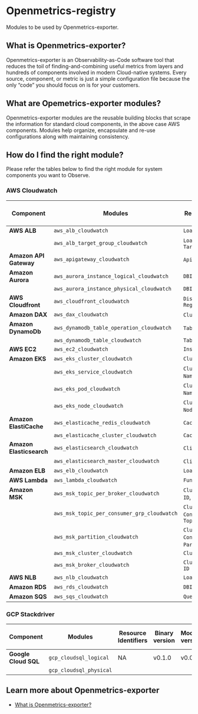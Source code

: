 # Openmetrics-registry
Modules to be used by Openmetrics-exporter.

## What is Openmetrics-exporter?
Openmetrics-exporter is an Observability-as-Code software tool that reduces the toil of finding-and-combining useful metrics from layers and hundreds of components involved in modern Cloud-native systems. Every source, component, or metric is just a simple configuration file because the only “code” you should focus on is for your customers.

## What are Opemetrics-exporter modules?
Openmetrics-exporter modules are the reusable building blocks that scrape the information for standard cloud components, in the above case AWS components. Modules help organize, encapsulate and re-use configurations along with maintaining consistency. 

## How do I find the right module?
Please refer the tables below to find the right module for system components you want to Observe. 

### AWS Cloudwatch

| **Component** | **Modules**                               | **Resource Identifiers**                               | **Binary version** | **Module version** | **Latst Module URI**                                                                                                                | **Changelog**                                                                                       |
|---------------|-------------------------------------------|--------------------------------------------------------|--------------------|--------------------|------------------------------------------------------------------------------------------------------------------------------------|-----------------------------------------------------------------------------------------------------|
| **AWS ALB**           | `aws_alb_cloudwatch`                        | `LoadBalancer`                                           | v0.1.0             | v0.0.1             | [Link](https://github.com/last9/openmetrics-registry/releases/download/v0.0.1/aws_cloudwatch_alb_alb_v0.0.1.hcl)                           | [Changelog](https://github.com/last9/openmetrics-registry/blob/master/aws/cloudwatch/alb/CHANGELOG.md)           |
|               | `aws_alb_target_group_cloudwatch`           | `LoadBalancer`, `TargetGroup`                              |                    |                    |                                                                                                                                    |                                                                                                     |
| **Amazon API Gateway**  | `aws_apigateway_cloudwatch`                 | `ApiName`, `Stage`                                         | v0.1.0             | v0.0.1             | [Link](https://github.com/last9/openmetrics-registry/releases/download/v0.0.1/aws_cloudwatch_apigateway_apigateway_v0.0.1.hcl)             | [Changelog](https://github.com/last9/openmetrics-registry/blob/master/aws/cloudwatch/apigateway/CHANGELOG.md)    |
| **Amazon Aurora**        | `aws_aurora_instance_logical_cloudwatch `   | `DBInstanceIdentifier`                                   | v0.1.0             | v0.0.1             | [Link](https://github.com/last9/openmetrics-registry/releases/download/v0.0.1/aws_cloudwatch_aurora_aurora_v0.0.1.hcl)    | [Changelog](https://github.com/last9/openmetrics-registry/blob/master/aws/cloudwatch/aurora/CHANGELOG.md)        |
|               | `aws_aurora_instance_physical_cloudwatch`   | `DBInstanceIdentifier`                                   |                    |                    |                                                                                                                                    |                                                                                                     |
| **AWS Cloudfront**    | `aws_cloudfront_cloudwatch`                 | `DistributionId`, `Region`                             | v0.1.0             | v0.0.1             | [Link](https://github.com/last9/openmetrics-registry/releases/download/v0.0.1/aws_cloudwatch_cloudfront_cloudfront_v0.0.1.hcl)             | [Changelog](https://github.com/last9/openmetrics-registry/blob/master/aws/cloudwatch/cloudfront/CHANGELOG.md)    |
| **Amazon DAX**           | `aws_dax_cloudwatch`                        | `ClusterId`, `NodeId`                                      | v0.1.0             | v0.0.1             | [Link](https://github.com/last9/openmetrics-registry/releases/download/v0.0.1/aws_cloudwatch_dax_dax_v0.0.1.hcl)                           | [Changelog](https://github.com/last9/openmetrics-registry/blob/master/aws/cloudwatch/dax/CHANGELOG.md)           |
| **Amazon DynamoDb**      | `aws_dynamodb_table_operation_cloudwatch`   | `TableName`, `Operation`                                   | v0.1.0             | v0.0.1             | [Link](https://github.com/last9/openmetrics-registry/releases/download/v0.0.1/aws_cloudwatch_dynamodb_dynamodb_v0.0.1.hcl) | [Changelog](https://github.com/last9/openmetrics-registry/blob/master/aws/cloudwatch/dynamodb/CHANGELOG.md)      |
|               | `aws_dynamodb_table_cloudwatch`             | `TableName`                                              |                    |                    |                                                                                                                                    |                                                                                                     |
| **AWS EC2**           | `aws_ec2_cloudwatch`                        | `InstanceId`                                             | v0.1.0             | v0.0.1             | [Link](https://github.com/last9/openmetrics-registry/releases/download/v0.0.1/aws_cloudwatch_ec2_ec2_v0.0.1.hcl)                           | [Changelog](https://github.com/last9/openmetrics-registry/blob/master/aws/cloudwatch/ec2/CHANGELOG.md)           |
| **Amazon EKS**           | `aws_eks_cluster_cloudwatch`                | `ClusterName`                                            | v0.1.0             | v0.0.1             | [Link](https://github.com/last9/openmetrics-registry/releases/download/v0.0.1/aws_cloudwatch_eks_eks_v0.0.1.hcl)                   | [Changelog](https://github.com/last9/openmetrics-registry/blob/master/aws/cloudwatch/eks/CHANGELOG.md)           |
|               | `aws_eks_service_cloudwatch`                | `ClusterName`, `Namespace`, `Service`                        |                    |                    |                                                                                                                                    |                                                                                                     |
|               | `aws_eks_pod_cloudwatch`                    | `ClusterName`, `Namespace`, `PodName`                        |                    |                    |                                                                                                                                    |                                                                                                     |
|               | `aws_eks_node_cloudwatch `                  | `ClusterName`, `NodeName`, `InstanceId`                     |                    |                    |                                                                                                                                    |                                                                                                     |
| **Amazon ElastiCache** | `aws_elasticache_redis_cloudwatch`          | `CacheClusterId`                                         | v0.1.0             | v0.0.1             | [Link](https://github.com/last9/openmetrics-registry/releases/download/v0.0.1/aws_cloudwatch_elasticcache_elasticcache_v0.0.1.hcl)     | [Changelog](https://github.com/last9/openmetrics-registry/blob/master/aws/cloudwatch/elasticache/CHANGELOG.md)   |
|               | `aws_elasticache_cluster_cloudwatch`        | `CacheClusterId`                                         |                    |                    |                                                                                                                                    |                                                                                                     |
| **Amazon Elasticsearch** | `aws_elasticsearch_cloudwatch`              | `ClientId`, `DomainName`                               | v0.1.0             | v0.0.1             |[Link](https://github.com/last9/openmetrics-registry/releases/download/v0.0.1/aws_cloudwatch_elasticsearch_elasticsearch_v0.0.1.hcl)       | [Changelog](https://github.com/last9/openmetrics-registry/blob/master/aws/cloudwatch/elasticsearch/CHANGELOG.md) |
|               | `aws_elasticsearch_master_cloudwatch`       | `ClientId`, `DomainName`                              |                    |                    |                                                                                                                                    |                                                                                                     |
| **Amazon ELB**           | `aws_elb_cloudwatch`                        | `LoadBalancerName`                                       | v0.1.0             | v0.0.1             | [Link](https://github.com/last9/openmetrics-registry/releases/download/v0.0.1/aws_cloudwatch_elb_elb_v0.0.1.hcl)                           | [Changelog](https://github.com/last9/openmetrics-registry/blob/master/aws/cloudwatch/elb/CHANGELOG.md)           |
| **AWS Lambda**        | `aws_lambda_cloudwatch`                     | `FunctionName`                                           | v0.1.0             | v0.0.1             | [Link](https://github.com/last9/openmetrics-registry/releases/download/v0.0.1/aws_cloudwatch_lambda_lambda_v0.0.1.hcl)                     | [Changelog](https://github.com/last9/openmetrics-registry/blob/master/aws/cloudwatch/lambda/CHANGELOG.md)        |
| **Amazon MSK**           | `aws_msk_topic_per_broker_cloudwatch`       | `Cluster Name`, `Broker ID`, `Topic`                  | v0.1.0             | v0.0.1             | [Link](https://github.com/last9/openmetrics-registry/releases/download/v0.0.1/aws_cloudwatch_msk_msk_v0.0.1.hcl)          | [Changelog](https://github.com/last9/openmetrics-registry/blob/master/aws/cloudwatch/msk/CHANGELOG.md)           |
|               | `aws_msk_topic_per_consumer_grp_cloudwatch` | `Cluster Name`, `Consumer Group`, `Topic`              |                    |                    |                                                                                                                                    |                                                                                                     |
|               | `aws_msk_partition_cloudwatch`              | `Cluster Name`, `Consumer Group`, `Partition`, `Topic` |                    |                    |                                                                                                                                    |                                                                                                     |
|               | `aws_msk_cluster_cloudwatch`                | `Cluster Name`                                         |                    |                    |                                                                                                                                    |                                                                                                     |
|               | `aws_msk_broker_cloudwatch`                 | `Cluster Name`, `Broker ID`                            |                    |                    |                                                                                                                                    |                                                                                                     |
| **AWS NLB**           | `aws_nlb_cloudwatch`                        | `LoadBalancer`                                           | v0.1.0             | v0.0.1             | [Link](https://github.com/last9/openmetrics-registry/releases/download/v0.0.1/aws_cloudwatch_nlb_nlb_v0.0.1.hcl)                           | [Changelog](https://github.com/last9/openmetrics-registry/blob/master/aws/cloudwatch/nlb/CHANGELOG.md)           |
| **Amazon RDS**           | `aws_rds_cloudwatch`                        | `DBInstanceIdentifier`                                   | v0.1.0             | v0.0.1             | [Link](https://github.com/last9/openmetrics-registry/releases/download/v0.0.1/aws_cloudwatch_rds_rds_v0.0.1.hcl)                         | [Changelog](https://github.com/last9/openmetrics-registry/blob/master/aws/cloudwatch/rds/CHANGELOG.md)           |
| **Amazon SQS**           | `aws_sqs_cloudwatch`                        | `QueueName`                                              | v0.1.0             | v0.0.1             | [Link](https://github.com/last9/openmetrics-registry/releases/download/v0.0.1/aws_cloudwatch_sqs_sqs_v0.0.1.hcl)                           | [Changelog](https://github.com/last9/openmetrics-registry/blob/master/aws/cloudwatch/sqs/CHANGELOG.md)           |


### GCP Stackdriver

| **Component**    | **Modules**           | **Resource Identifiers** | **Binary version** | **Module version** | **Latest Module URI**                                                                            | **Changelog**                                                              |
|------------------|-----------------------|--------------------------|--------------------|--------------------|------------------------------------------------------------------------------------------------|----------------------------------------------------------------------------|
| **Google Cloud SQL** | `gcp_cloudsql_logical`  | NA                       | v0.1.0             | v0.0.1             | [Link](https://github.com/last9/openmetrics-registry/releases/download/v0.0.1/gcp_cloudsql_v0.0.1.hcl) | [Changelog](https://github.com/last9/openmetrics-registry/blob/master/gcp/CHANGELOG.md) |
|                  | `gcp_cloudsql_physical` |


## Learn more about Openmetrics-exporter
- [What is Openmetrics-exporter?](https://last9.notion.site/openmetrics-exporter-06e2b2f0ae404968b4238c32257acc0c)


